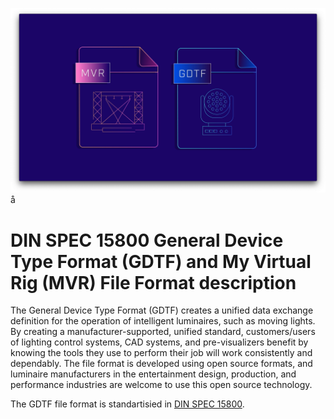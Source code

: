 ![Logo from GDTF](content/logo.png)å
# DIN SPEC 15800  General Device Type Format (GDTF) and My Virtual Rig (MVR) File Format description

The General Device Type Format (GDTF) creates a unified data exchange definition for the operation of intelligent luminaires, such as moving lights. By creating a manufacturer-supported, unified standard, customers/users of lighting control systems, CAD systems, and pre-visualizers benefit by knowing the tools they use to perform their job will work consistently and dependably. The file format is developed using open source formats, and luminaire manufacturers in the entertainment design, production, and performance industries are welcome to use this open source technology.

The GDTF file format is standartisied in [DIN SPEC 15800](https://www.beuth.de/de/technische-regel/din-spec-15800/324748671).
